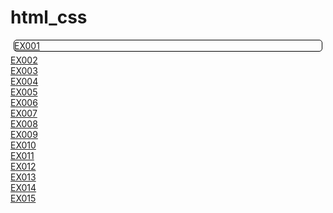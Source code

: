 # html_css
<style>
    div{
        margin: 5px;
        border:1px solid black;
        border-radius:5px;
    }
</style>
 
<div>
<a href="https://abidyelmartinsdemoraes26-art.github.io/html_css/exercicios/modulo-01/ex001/">EX001</a> <br>
</div>
<a href="https://abidyelmartinsdemoraes26-art.github.io/html_css/exercicios/modulo-01/ex002/">EX002</a> <br>
<a href="https://abidyelmartinsdemoraes26-art.github.io/html_css/exercicios/modulo-01/ex003/">EX003</a> <br>
<a href="https://abidyelmartinsdemoraes26-art.github.io/html_css/exercicios/modulo-01/ex004/">EX004</a> <br>
<a href="https://abidyelmartinsdemoraes26-art.github.io/html_css/exercicios/modulo-01/ex005/">EX005</a> <br>
<a href="https://abidyelmartinsdemoraes26-art.github.io/html_css/exercicios/modulo-01/ex006/">EX006</a> <br>
<a href="https://abidyelmartinsdemoraes26-art.github.io/html_css/exercicios/modulo-01/ex007/">EX007</a> <br>
<a href="https://abidyelmartinsdemoraes26-art.github.io/html_css/exercicios/modulo-01/ex008/">EX008</a> <br>
<a href="https://abidyelmartinsdemoraes26-art.github.io/html_css/exercicios/modulo-01/ex009/">EX009</a> <br>
<a href="https://abidyelmartinsdemoraes26-art.github.io/html_css/exercicios/modulo-01/ex010/">EX010</a> <br>
<a href="https://abidyelmartinsdemoraes26-art.github.io/html_css/exercicios/modulo-01/ex011/">EX011</a> <br>
<a href="https://abidyelmartinsdemoraes26-art.github.io/html_css/exercicios/modulo-01/ex012/">EX012</a> <br>
<a href="https://abidyelmartinsdemoraes26-art.github.io/html_css/exercicios/modulo-01/ex013/">EX013<a> <br>
<a href="https://abidyelmartinsdemoraes26-art.github.io/html_css/exercicios/modulo-01/ex014/">EX014<a> <br>
<a href="https://abidyelmartinsdemoraes26-art.github.io/html_css/exercicios/modulo-01/ex015/">EX015<a> <br>